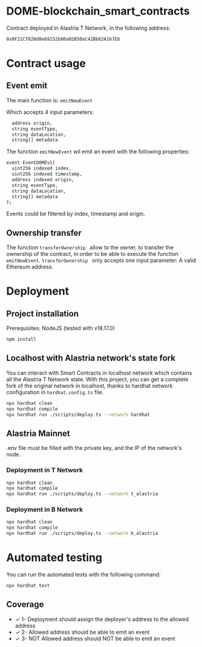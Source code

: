 # DOME-blockchain_smart_contracts

Contract deployed in Alastria T Network, in the following address:

```sh
0x8F21Cf828d0e69152b80a02B50aC42Bb62A167Eb
```

# Contract usage
## Event emit

The main function is: ``` emitNewEvent ```

Which accepts 4 input parameters:

```sh
  address origin,           
  string eventType,            
  string dataLocation,
  string[] metadata   
```

The function ``` emitNewEvent ``` wil emit an event with the following properties:

```sh
event EventDOMEv1(
  uint256 indexed index,  
  uint256 indexed timestamp,  
  address indexed origin,           
  string eventType,            
  string dataLocation,
  string[] metadata    
);
```

Events could be filtered by index, timestamp and origin.

## Ownership transfer

The function ```transferOwnership ``` allow to the owner, to transfer the ownership of the contract, in order to be able to execute the function ``` emitNewEvent ```.
```transferOwnership ``` only accepts one input parameter: A valid Ethereum address.


# Deployment

## Project installation

Prerequisites: NodeJS (tested with v18.17.0)

```sh
npm install
```

## Localhost with Alastria network's state fork 

You can interact with Smart Contracts in localhost network which contains all the Alastria T Network state.
With this project, you can get a complete fork of the original network in localhost, thanks to hardhat network configuration in ```hardhat.config.ts``` file.

```sh
npx hardhat clean
npx hardhat compile
npx hardhat run ./scripts/deploy.ts --network hardhat
```

## Alastria Mainnet

.env file must be filled with the private key, and the IP of the network's node.


### Deployment in T Network
```sh
npx hardhat clean
npx hardhat compile
npx hardhat run ./scripts/deploy.ts --network t_alastria
```

### Deployment in B Network
```sh
npx hardhat clean
npx hardhat compile
npx hardhat run ./scripts/deploy.ts --network b_alastria
```


# Automated testing

You can run the automated tests with the following command:
```sh
npx hardhat test
```

## Coverage

 - ✓ 1- Deployment should assign the deployer's address to the allowed address
 - ✓ 2- Allowed address should be able to emit an event
 - ✓ 3- NOT Allowed address should NOT be able to emit an event
   
